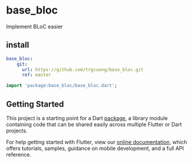 # base_bloc

Implement BLoC easier

## install
```yaml
base_bloc:
    git:
      url: https://github.com/trgcuong/base_bloc.git
      ref: master
```

```dart
import 'package:base_bloc/base_bloc.dart';
```




## Getting Started

This project is a starting point for a Dart
[package](https://flutter.io/developing-packages/),
a library module containing code that can be shared easily across
multiple Flutter or Dart projects.

For help getting started with Flutter, view our 
[online documentation](https://flutter.io/docs), which offers tutorials, 
samples, guidance on mobile development, and a full API reference.
